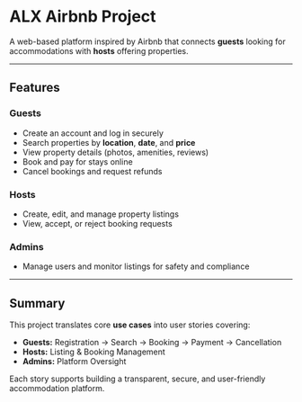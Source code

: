 ﻿# ALX Airbnb Project

A web-based platform inspired by Airbnb that connects **guests** looking for accommodations with **hosts** offering properties.

---

## Features

### Guests

- Create an account and log in securely
- Search properties by **location**, **date**, and **price**
- View property details (photos, amenities, reviews)
- Book and pay for stays online
- Cancel bookings and request refunds

### Hosts

- Create, edit, and manage property listings
- View, accept, or reject booking requests

### Admins

- Manage users and monitor listings for safety and compliance

---

## Summary

This project translates core **use cases** into user stories covering:

- **Guests:** Registration → Search → Booking → Payment → Cancellation
- **Hosts:** Listing & Booking Management
- **Admins:** Platform Oversight

Each story supports building a transparent, secure, and user-friendly accommodation platform.
